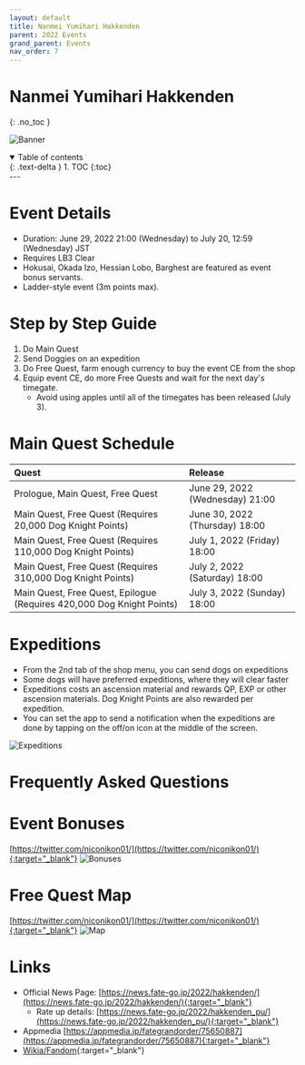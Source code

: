 ```yaml
---
layout: default
title: Nanmei Yumihari Hakkenden
parent: 2022 Events
grand_parent: Events
nav_order: 7
---
```



# Nanmei Yumihari Hakkenden
{: .no_toc }

![Banner](https://news.fate-go.jp/wp-content/uploads/2022/hakkenden_ywozm/top_banner.png)

<details open markdown="block">
  <summary>
    Table of contents
  </summary>
  {: .text-delta }
1. TOC
{:toc}
</details>
---

# Event Details
- Duration: June 29, 2022 21:00 (Wednesday) to July 20, 12:59 (Wednesday) JST
- Requires LB3 Clear
- Hokusai, Okada Izo, Hessian Lobo, Barghest are featured as event bonus servants.
- Ladder-style event (3m points max).

# Step by Step Guide
1. Do Main Quest
2. Send Doggies on an expedition
3. Do Free Quest, farm enough currency to buy the event CE from the shop
4. Equip event CE, do more Free Quests and wait for the next day's timegate.
    * Avoid using apples until all of the timegates has been released (July 3).

# Main Quest Schedule

| Quest | Release |
| :-- | :-- |
| Prologue, Main Quest, Free Quest | June 29, 2022 (Wednesday) 21:00 |
| Main Quest, Free Quest (Requires 20,000 Dog Knight Points) | June 30, 2022 (Thursday) 18:00 |
| Main Quest, Free Quest (Requires 110,000 Dog Knight Points) | July 1, 2022 (Friday) 18:00 |
| Main Quest, Free Quest (Requires 310,000 Dog Knight Points) | July 2, 2022 (Saturday) 18:00 |
| Main Quest, Free Quest, Epilogue (Requires 420,000 Dog Knight Points) | July 3, 2022 (Sunday) 18:00 |

# Expeditions
- From the 2nd tab of the shop menu, you can send dogs on expeditions
- Some dogs will have preferred expeditions, where they will clear faster
- Expeditions costs an ascension material and rewards QP, EXP or other ascension materials. Dog Knight Points are also rewarded per expedition.
- You can set the app to send a notification when the expeditions are done by tapping on the off/on icon at the middle of the screen.

![Expeditions](https://news.fate-go.jp/wp-content/uploads/2022/hakkenden_full_edswx/info_image_02.png)

# Frequently Asked Questions

# Event Bonuses
[https://twitter.com/niconikon01/](https://twitter.com/niconikon01/){:target="_blank"}
![Bonuses]()

# Free Quest Map
[https://twitter.com/niconikon01/](https://twitter.com/niconikon01/){:target="_blank"}
![Map]()

# Links
- Official News Page: [https://news.fate-go.jp/2022/hakkenden/](https://news.fate-go.jp/2022/hakkenden/){:target="_blank"}
  - Rate up details: [https://news.fate-go.jp/2022/hakkenden_pu/](https://news.fate-go.jp/2022/hakkenden_pu/){:target="_blank"}
- Appmedia [https://appmedia.jp/fategrandorder/75650887](https://appmedia.jp/fategrandorder/75650887){:target="_blank"}
- [Wikia/Fandom](https://fategrandorder.fandom.com/wiki/Nanmei_Yumihari_Hakkenden){:target="_blank"}


